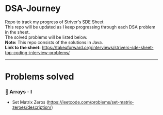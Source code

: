 # DSA-Journey
Repo to track my progress of Striver's SDE Sheet</br>
This repo will be updated as I keep progressing through each DSA problem in the sheet.</br>
The solved problems will be listed below.</br>
**Note:** This repo consists of the solutions in Java.</br>
**Link to the sheet:** https://takeuforward.org/interviews/strivers-sde-sheet-top-coding-interview-problems/

---

# Problems solved

### 📝 Arrays - I
- Set Matrix Zeros (https://leetcode.com/problems/set-matrix-zeroes/description/)
